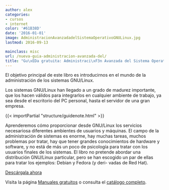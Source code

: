 ```yaml
---
author: alex
categories:
- cursos
- internet
color: '#61B38D'
date: '2016-01-01'
image: AdministracionAvanzadadelSistemaOperativoGNULinux.jpg
lastmod: 2016-09-13

mainclass: misc
url: /nueva-guia-administracion-avanzada-del/
title: "Gu\xEDa gratuita: Administraci\xF3n Avanzada del Sistema Operativo GNU/Linux"
---
```


<figure>
    <amp-img on="tap:lightbox1" role="button" tabindex="0" layout="responsive" src="/img/AdministracionAvanzadadelSistemaOperativoGNULinux.jpg" title="{{ page.title }}" alt="{{ page.title }}" width="800" height="420"></amp-img>
</figure>

El objetivo principal de este libro es introducirnos en el mundo de la administración de los sistemas GNU/Linux.

Los sistemas GNU/Linux han llegado a un grado de madurez importante, que los hacen válidos para integrarlos en cualquier ambiente de trabajo, ya sea desde el escritorio del PC personal, hasta el servidor de una gran empresa.

{{< importPartial "structure/guidenote.html" >}}

<!--more--><!--ad-->

Aprenderemos cómo proporcionar desde GNU/Linux los servicios necesariosa diferentes ambientes de usuarios y máquinas. El campo de la administración de sistemas es enorme, hay muchas tareas, muchos problemas por tratar, hay que tener grandes conocimientos de hardware y software, y no está de más un poco de psicología para tratar con los usuarios finales de los sistemas. El libro no pretende abordar una distribución GNU/Linux particular, pero se han escogido un par de ellas para tratar los ejemplos: Debian y Fedora (y deri- vadas de Red Hat).

<div class="button-post">
    <a href="http://bashyc-blogspot.tradepub.com/c/pubRD.mpl?sr=oc&_t=oc:&qf=w_free07" target="_blank">Descárgala ahora</a>
</div>

Visita la página [Manuales gratuitos][1] o consulta el [catálogo completo][2].

[1]: https://elbauldelprogramador.com/manuales-gratuitos/
[2]: http://elbauldelprogramador.tradepub.com/category/information-technology/1207/ "Catálogo completo de Guías gratuítas "
